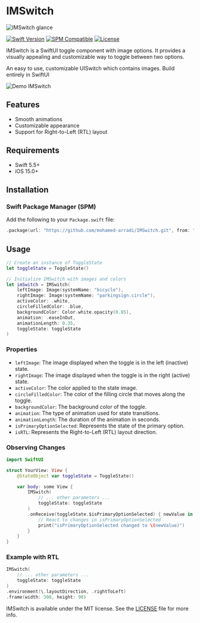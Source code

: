 
# IMSwitch 

![lMSwitch glance](https://github.com/mohamed-arradi/IMSwitch/blob/version/v1.0.0/imgs/switch-hstacks.png)

[![Swift Version](https://img.shields.io/badge/Swift-5.0-orange.svg)](https://swift.org)
[![SPM Compatible](https://img.shields.io/badge/SPM-compatible-brightgreen.svg)](https://swift.org/package-manager/)
[![License](https://img.shields.io/badge/License-MIT-blue.svg)](LICENSE)

IMSwitch is a SwiftUI toggle component with image options. It provides a visually appealing and customizable way to toggle between two options.

An easy to use, customizable UISwitch which contains images. Build entirely in SwiftUI

![Demo IMSwitch](https://github.com/mohamed-arradi/IMSwitch/blob/version/v1.0.0/imgs/iphone-demo-switch.png)
## Features

- Smooth animations
- Customizable appearance
- Support for Right-to-Left (RTL) layout

## Requirements

- Swift 5.5+
- iOS 15.0+

## Installation

### Swift Package Manager (SPM)

Add the following to your `Package.swift` file:

```swift
.package(url: "https://github.com/mohamed-arradi/IMSwitch.git", from: "1.0.0")
```

## Usage

```swift
// Create an instance of ToggleState
let toggleState = ToggleState()

// Initialize IMSwitch with images and colors
let imSwitch = IMSwitch(
    leftImage: Image(systemName: "bicycle"),
    rightImage: Image(systemName: "parkingsign.circle"),
    activeColor: .white,
    circleFilledColor: .blue,
    backgroundColor: Color.white.opacity(0.85),
    animation: .easeInOut,
    animationLength: 0.35,
    toggleState: toggleState
)
```

### Properties

-   `leftImage`: The image displayed when the toggle is in the left (inactive) state.
-   `rightImage`: The image displayed when the toggle is in the right (active) state.
-   `activeColor`: The color applied to the state image.
-   `circleFilledColor`: The color of the filling circle that moves along the toggle.
-   `backgroundColor`: The background color of the toggle.
-   `animation`: The type of animation used for state transitions.
-   `animationLength`: The duration of the animation in seconds.
-   `isPrimaryOptionSelected`: Represents the state of the primary option.
-   `isRTL`: Represents the Right-to-Left (RTL) layout direction.

### Observing Changes
```swift
import SwiftUI

struct YourView: View {
    @StateObject var toggleState = ToggleState()

    var body: some View {
        IMSwitch(
            // ... other parameters ...
            toggleState: toggleState
        )
        .onReceive(toggleState.$isPrimaryOptionSelected) { newValue in
            // React to changes in isPrimaryOptionSelected
            print("isPrimaryOptionSelected changed to \(newValue)")
        }
    }
}
```


### Example with RTL

```swift
IMSwitch(
    // ... other parameters ...
    toggleState: toggleState
)
.environment(\.layoutDirection, .rightToLeft)
.frame(width: 300, height: 90)
```
IMSwitch is available under the MIT license. 
See the [LICENSE](https://github.com/mohamed-arradi/IMSwitch/blob/main/LICENSE) file for more info.
